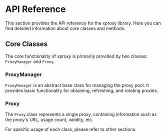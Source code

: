 # API Reference

This section provides the API reference for the xproxy library. Here you can find detailed information about core classes and methods.

## Core Classes

The core functionality of xproxy is primarily provided by two classes: `ProxyManager` and `Proxy`.

### ProxyManager

`ProxyManager` is an abstract base class for managing the proxy pool. It provides basic functionality for obtaining, refreshing, and rotating proxies.

### Proxy

The `Proxy` class represents a single proxy, containing information such as the proxy's URL, usage count, validity, etc.

For specific usage of each class, please refer to other sections.